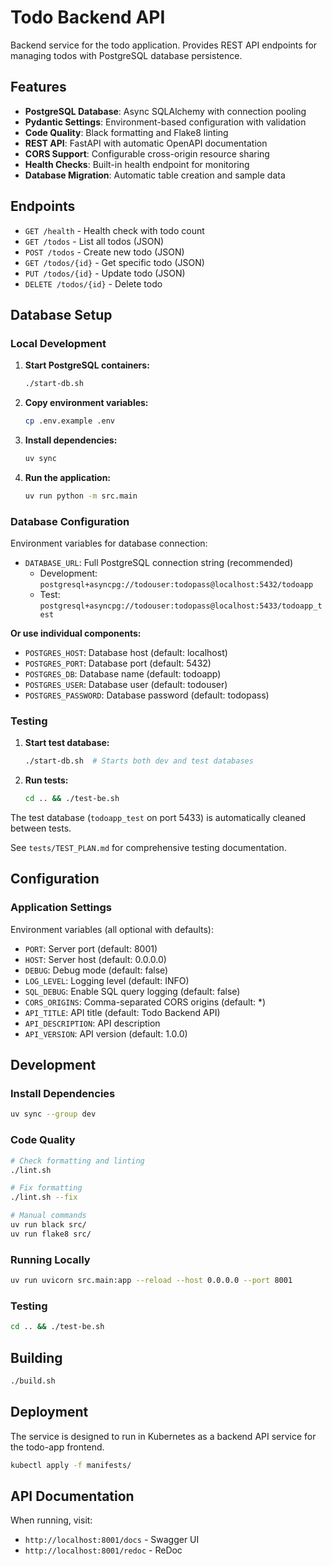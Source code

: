 # Todo Backend API

Backend service for the todo application. Provides REST API endpoints for managing todos with PostgreSQL database persistence.

## Features

- **PostgreSQL Database**: Async SQLAlchemy with connection pooling
- **Pydantic Settings**: Environment-based configuration with validation
- **Code Quality**: Black formatting and Flake8 linting
- **REST API**: FastAPI with automatic OpenAPI documentation
- **CORS Support**: Configurable cross-origin resource sharing
- **Health Checks**: Built-in health endpoint for monitoring
- **Database Migration**: Automatic table creation and sample data

## Endpoints

- `GET /health` - Health check with todo count
- `GET /todos` - List all todos (JSON)
- `POST /todos` - Create new todo (JSON)
- `GET /todos/{id}` - Get specific todo (JSON)
- `PUT /todos/{id}` - Update todo (JSON)  
- `DELETE /todos/{id}` - Delete todo

## Database Setup

### Local Development

1. **Start PostgreSQL containers:**
   ```bash
   ./start-db.sh
   ```

2. **Copy environment variables:**
   ```bash
   cp .env.example .env
   ```

3. **Install dependencies:**
   ```bash
   uv sync
   ```

4. **Run the application:**
   ```bash
   uv run python -m src.main
   ```

### Database Configuration

Environment variables for database connection:

- `DATABASE_URL`: Full PostgreSQL connection string (recommended)
  - Development: `postgresql+asyncpg://todouser:todopass@localhost:5432/todoapp`
  - Test: `postgresql+asyncpg://todouser:todopass@localhost:5433/todoapp_test`

**Or use individual components:**
- `POSTGRES_HOST`: Database host (default: localhost)
- `POSTGRES_PORT`: Database port (default: 5432)
- `POSTGRES_DB`: Database name (default: todoapp)
- `POSTGRES_USER`: Database user (default: todouser)
- `POSTGRES_PASSWORD`: Database password (default: todopass)

### Testing

1. **Start test database:**
   ```bash
   ./start-db.sh  # Starts both dev and test databases
   ```

2. **Run tests:**
   ```bash
   cd .. && ./test-be.sh
   ```

The test database (`todoapp_test` on port 5433) is automatically cleaned between tests.

See `tests/TEST_PLAN.md` for comprehensive testing documentation.

## Configuration

### Application Settings

Environment variables (all optional with defaults):

- `PORT`: Server port (default: 8001)
- `HOST`: Server host (default: 0.0.0.0)
- `DEBUG`: Debug mode (default: false)
- `LOG_LEVEL`: Logging level (default: INFO)
- `SQL_DEBUG`: Enable SQL query logging (default: false)
- `CORS_ORIGINS`: Comma-separated CORS origins (default: *)
- `API_TITLE`: API title (default: Todo Backend API)
- `API_DESCRIPTION`: API description
- `API_VERSION`: API version (default: 1.0.0)

## Development

### Install Dependencies
```bash
uv sync --group dev
```

### Code Quality
```bash
# Check formatting and linting
./lint.sh

# Fix formatting
./lint.sh --fix

# Manual commands
uv run black src/
uv run flake8 src/
```

### Running Locally
```bash
uv run uvicorn src.main:app --reload --host 0.0.0.0 --port 8001
```

### Testing
```bash
cd .. && ./test-be.sh
```

## Building

```bash
./build.sh
```

## Deployment

The service is designed to run in Kubernetes as a backend API service for the todo-app frontend.

```bash
kubectl apply -f manifests/
```

## API Documentation

When running, visit:
- `http://localhost:8001/docs` - Swagger UI
- `http://localhost:8001/redoc` - ReDoc
